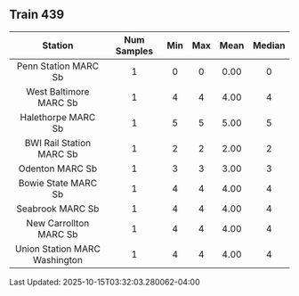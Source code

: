 ## Train 439

| Station | Num Samples | Min | Max | Mean | Median |
| :-----: | :---------: | :-: | :-: | :--: | :----: |
| Penn Station MARC Sb | 1 | 0 | 0 | 0.00 | 0 |
| West Baltimore MARC Sb | 1 | 4 | 4 | 4.00 | 4 |
| Halethorpe MARC Sb | 1 | 5 | 5 | 5.00 | 5 |
| BWI Rail Station MARC Sb | 1 | 2 | 2 | 2.00 | 2 |
| Odenton MARC Sb | 1 | 3 | 3 | 3.00 | 3 |
| Bowie State MARC Sb | 1 | 4 | 4 | 4.00 | 4 |
| Seabrook MARC Sb | 1 | 4 | 4 | 4.00 | 4 |
| New Carrollton MARC Sb | 1 | 4 | 4 | 4.00 | 4 |
| Union Station MARC Washington | 1 | 4 | 4 | 4.00 | 4 |


Last Updated: 2025-10-15T03:32:03.280062-04:00